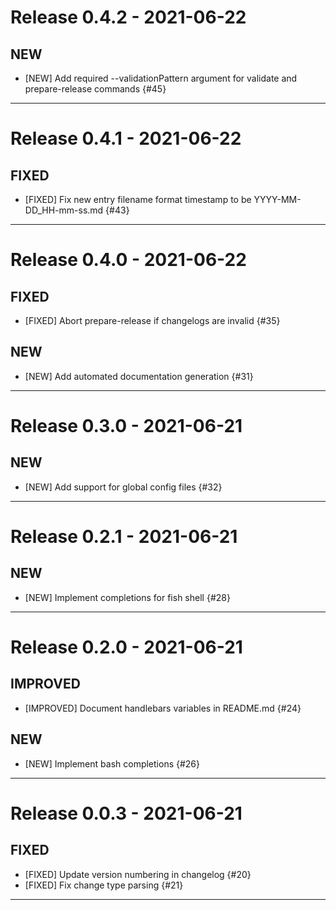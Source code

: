 # Release 0.4.2 - 2021-06-22

## NEW

- [NEW] Add required --validationPattern argument for validate and prepare-release commands {#45}

---

# Release 0.4.1 - 2021-06-22

## FIXED

- [FIXED] Fix new entry filename format timestamp to be YYYY-MM-DD_HH-mm-ss.md {#43}

---

# Release 0.4.0 - 2021-06-22

## FIXED

- [FIXED] Abort prepare-release if changelogs are invalid {#35}

## NEW

- [NEW] Add automated documentation generation {#31}

---

# Release 0.3.0 - 2021-06-21

## NEW

- [NEW] Add support for global config files {#32}

---

# Release 0.2.1 - 2021-06-21

## NEW

- [NEW] Implement completions for fish shell {#28}

---

# Release 0.2.0 - 2021-06-21

## IMPROVED

- [IMPROVED] Document handlebars variables in README.md {#24}

## NEW

- [NEW] Implement bash completions {#26}

---

# Release 0.0.3 - 2021-06-21

## FIXED

- [FIXED] Update version numbering in changelog {#20}
- [FIXED] Fix change type parsing {#21}

---
